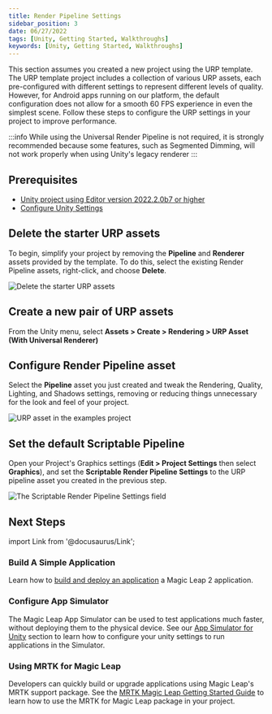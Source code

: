```yaml
---
title: Render Pipeline Settings
sidebar_position: 3
date: 06/27/2022
tags: [Unity, Getting Started, Walkthroughs]
keywords: [Unity, Getting Started, Walkthroughs]
---
```


This section assumes you created a new project using the URP template. The URP template project includes a collection of various URP assets, each pre-configured with different settings to represent different levels of quality. However, for Android apps running on our platform, the default configuration does not allow for a smooth 60 FPS experience in even the simplest scene. Follow these steps to configure the URP settings in your project to improve performance.

:::info
While using the Universal Render Pipeline is not required, it is strongly recommended because some features, such as Segmented Dimming, will not work properly when using Unity's legacy renderer
:::

## Prerequisites

- [Unity project using Editor version 2022.2.0b7 or higher](/versioned_docs/version-1.1.0-dev2/guides/unity/getting-started/create-a-project.md)
- [Configure Unity Settings](/versioned_docs/version-1.1.0-dev2/guides/unity/getting-started\configure-unity-settings.md)

## Delete the starter URP assets

To begin, simplify your project by removing the **Pipeline** and **Renderer** assets provided by the template. To do this, select the existing Render Pipeline assets, right-click, and choose **Delete**.

![Delete the starter URP assets](/img/unity/universal-render-pipeline-configuration-1.png)

## Create a new pair of URP assets

From the Unity menu, select **Assets > Create > Rendering > URP Asset (With Universal Renderer)**

## Configure Render Pipeline asset

Select the **Pipeline** asset you just created and tweak the Rendering, Quality, Lighting, and Shadows settings, removing or reducing things unnecessary for the look and feel of your project.

![URP asset in the examples project](/img/unity/universal-render-pipeline-configuration-2.png)

## Set the default Scriptable Pipeline

Open your Project's Graphics settings (**Edit > Project Settings** then select **Graphics**), and set the **Scriptable Render Pipeline Settings** to the URP pipeline asset you created in the previous step.

![The Scriptable Render Pipeline Settings field](/img/unity/universal-render-pipeline-configuration-3.png)

## Next Steps

import Link from '@docusaurus/Link';

<h3><Link to="/docs/1.1.0-dev2/guides/unity/getting-started/unity-building-simple-app"> Build A Simple Application</Link> </h3>

Learn how to [build and deploy an application](/versioned_docs/version-1.1.0-dev2/guides/unity/getting-started/unity-building-simple-app.md) a Magic Leap 2 application. 

<h3><Link to="/docs/1.1.0-dev2/guides/unity/app-simulator/unity-app-simulator"> Configure App Simulator </Link> </h3>

The Magic Leap App Simulator can be used to test applications much faster, without deploying them to the physical device. See our [App Simulator for Unity](/versioned_docs/version-1.1.0-dev2/guides/unity/app-simulator/unity-app-simulator.md) section to learn how to configure your unity settings to run applications in the Simulator.

<h3><Link to="/docs/1.1.0-dev2/guides/third-party/mrtk/mrtk-setup"> Using MRTK for Magic Leap </Link> </h3>

Developers can quickly build or upgrade applications using Magic Leap's MRTK support package. See the [MRTK Magic Leap Getting Started Guide](/versioned_docs/version-1.1.0-dev2/guides/third-party/mrtk/mrtk-setup.md) to learn how to use the MRTK for Magic Leap package in your project.
